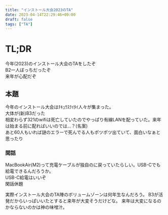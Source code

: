 ```yaml
---
title: "インストール大会2023のTA"
date: 2023-04-14T22:29:46+09:00
draft: false
tags: ["TA"]
---
```


# TL;DR
今年(2023)のインストール大会のTAをしたぞ  
B2一人ぼっちだったぞ  
来年が心配だぞ

<!--more-->


## 本題
今年のインストール大会はﾁｷｭｳｽｸｲﾀｲ人々が集まった。  
大体が(新)B3だった  
相変わらず321のwifiは死亡していたのでやっぱり有線LANを配っていた。来年は始まる前に配ればいいのでは…？(名案)  
あと60人もいれば謎のエラーで死んでる人もポツポツ出ていて、面白いなぁと思ったり

### 閑話
MacBookAir(M2)って充電ケーブルが独自のに戻っていたらしい。USB-Cでも給電できるんだろうか。  
USB-C給電はいいぞ  
閑話休題

実際インストール大会のTA陣のボリュームゾーンは何年生なんだろう。
B3が活発だからいっぱいいたとすると来年が大変そうだけどな。
来年は大変になるのかならないのかは神の味噌汁。
